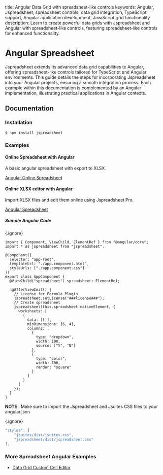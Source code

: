 title: Angular Data Grid with spreadsheet-like controls
keywords: Angular, Jspreadsheet, spreadsheet controls, data grid integration, TypeScript support, Angular application development, JavaScript grid functionality
description: Learn to create powerful data grids with Jspreadsheet and Angular with spreadsheet-like controls, featuring spreadsheet-like controls for enhanced functionality.

# Angular Spreadsheet

Jspreadsheet extends its advanced data grid capabilities to Angular, offering spreadsheet-like controls tailored for TypeScript and Angular environments. This guide details the steps for incorporating Jspreadsheet into your Angular projects, ensuring a smooth integration process. Each example within this documentation is complemented by an Angular implementation, illustrating practical applications in Angular contexts.

## Documentation

### Installation

```bash
$ npm install jspreadsheet
```
 

### Examples


#### Online Spreadsheet with Angular

A basic angular spreadsheet with export to XLSX. 

[Angular Online Spreadsheet](https://codesandbox.io/s/angular-spreadsheet-lbtcwf)

 

#### Online XLSX editor with Angular

Import XLSX files and edit them online using Jspreadsheet Pro.

[Angular Spreadsheet](https://codesandbox.io/s/online-angular-excel-spreadsheet-lk5bnc)

 

##### Sample Angular Code

{.ignore}
```angularjs
import { Component, ViewChild, ElementRef } from "@angular/core";
import * as jspreadsheet from "jspreadsheet";

@Component({
  selector: "app-root",
  templateUrl: "./app.component.html",
  styleUrls: ["./app.component.css"]
})
export class AppComponent {
  @ViewChild("spreadsheet") spreadsheet: ElementRef;

  ngAfterViewInit() {
    // License for Formula Plugin
    jspreadsheet.setLicense("###license###");
    // Create spreadsheet
    jspreadsheet(this.spreadsheet.nativeElement, {
      worksheets: [
        {
          data: [[]],
          minDimensions: [6, 4],
          columns: [
            {
              type: "dropdown",
              width: 100,
              source: ["Y", "N"]
            },
            {
              type: "color",
              width: 100,
              render: "square"
            }
          ]
        }
      ]
    });
  }
}
```
  

**NOTE** : Make sure to import the Jspreadsheet and Jsuites CSS files to your angular.json


{.ignore}
```javascript
"styles": [
    "jsuites/dist/jsuites.css",
    "jspreadsheet/dist/jspreadsheet.css"
],
```

### More Spreadsheet Angular Examples

* [Data Grid Custom Cell Editor](https://stackblitz.com/~/github.com/nicolasjesse/jss-custom-column-ng)
 
